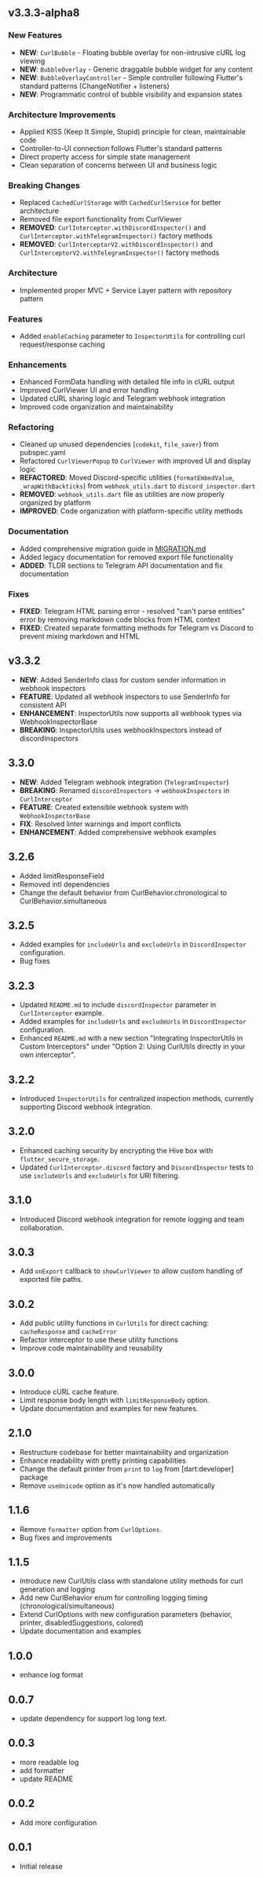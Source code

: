 ## v3.3.3-alpha8

### New Features
- **NEW**: `CurlBubble` - Floating bubble overlay for non-intrusive cURL log viewing
- **NEW**: `BubbleOverlay` - Generic draggable bubble widget for any content
- **NEW**: `BubbleOverlayController` - Simple controller following Flutter's standard patterns (ChangeNotifier + listeners)
- **NEW**: Programmatic control of bubble visibility and expansion states

### Architecture Improvements
- Applied KISS (Keep It Simple, Stupid) principle for clean, maintainable code
- Controller-to-UI connection follows Flutter's standard patterns
- Direct property access for simple state management
- Clean separation of concerns between UI and business logic

### Breaking Changes
- Replaced `CachedCurlStorage` with `CachedCurlService` for better architecture
- Removed file export functionality from CurlViewer
- **REMOVED**: `CurlInterceptor.withDiscordInspector()` and `CurlInterceptor.withTelegramInspector()` factory methods
- **REMOVED**: `CurlInterceptorV2.withDiscordInspector()` and `CurlInterceptorV2.withTelegramInspector()` factory methods

### Architecture
- Implemented proper MVC + Service Layer pattern with repository pattern

### Features
- Added `enableCaching` parameter to `InspectorUtils` for controlling curl request/response caching

### Enhancements
- Enhanced FormData handling with detailed file info in cURL output
- Improved CurlViewer UI and error handling
- Updated cURL sharing logic and Telegram webhook integration
- Improved code organization and maintainability

### Refactoring
- Cleaned up unused dependencies (`codekit`, `file_saver`) from pubspec.yaml
- Refactored `CurlViewerPopup` to `CurlViewer` with improved UI and display logic
- **REFACTORED**: Moved Discord-specific utilities (`formatEmbedValue`, `_wrapWithBackticks`) from `webhook_utils.dart` to `discord_inspector.dart`
- **REMOVED**: `webhook_utils.dart` file as utilities are now properly organized by platform
- **IMPROVED**: Code organization with platform-specific utility methods

### Documentation
- Added comprehensive migration guide in [MIGRATION.md](MIGRATION.md)
- Added legacy documentation for removed export file functionality
- **ADDED**: TLDR sections to Telegram API documentation and fix documentation

### Fixes
- **FIXED**: Telegram HTML parsing error - resolved "can't parse entities" error by removing markdown code blocks from HTML context
- **FIXED**: Created separate formatting methods for Telegram vs Discord to prevent mixing markdown and HTML

## v3.3.2

- **NEW**: Added SenderInfo class for custom sender information in webhook inspectors
- **FEATURE**: Updated all webhook inspectors to use SenderInfo for consistent API
- **ENHANCEMENT**: InspectorUtils now supports all webhook types via WebhookInspectorBase
- **BREAKING**: InspectorUtils uses webhookInspectors instead of discordInspectors

## 3.3.0

- **NEW**: Added Telegram webhook integration (`TelegramInspector`)
- **BREAKING**: Renamed `discordInspectors` → `webhookInspectors` in `CurlInterceptor`
- **FEATURE**: Created extensible webhook system with `WebhookInspectorBase`
- **FIX**: Resolved linter warnings and import conflicts
- **ENHANCEMENT**: Added comprehensive webhook examples

## 3.2.6

- Added limitResponseField
- Removed intl dependencies
- Change the default behavior from CurlBehavior.chronological to CurlBehavior.simultaneous

## 3.2.5

- Added examples for `includeUrls` and `excludeUrls` in `DiscordInspector` configuration.
- Bug fixes

## 3.2.3

- Updated `README.md` to include `discordInspector` parameter in `CurlInterceptor` example.
- Added examples for `includeUrls` and `excludeUrls` in `DiscordInspector` configuration.
- Enhanced `README.md` with a new section "Integrating InspectorUtils in Custom Interceptors" under "Option 2: Using CurlUtils directly in your own interceptor".

## 3.2.2

- Introduced `InspectorUtils` for centralized inspection methods, currently supporting Discord webhook integration.

## 3.2.0

- Enhanced caching security by encrypting the Hive box with `flutter_secure_storage`.
- Updated `CurlInterceptor.discord` factory and `DiscordInspector` tests to use `includeUrls` and `excludeUrls` for URI filtering.

## 3.1.0

- Introduced Discord webhook integration for remote logging and team collaboration.

## 3.0.3

- Add `onExport` callback to `showCurlViewer` to allow custom handling of exported file paths.

## 3.0.2

- Add public utility functions in `CurlUtils` for direct caching: `cacheResponse` and `cacheError`
- Refactor interceptor to use these utility functions
- Improve code maintainability and reusability

## 3.0.0

- Introduce cURL cache feature.
- Limit response body length with `limitResponseBody` option.
- Update documentation and examples for new features.

## 2.1.0

- Restructure codebase for better maintainability and organization
- Enhance readability with pretty printing capabilities
- Change the default printer from `print` to `log` from [dart:developer] package
- Remove `useUnicode` option as it's now handled automatically

## 1.1.6

- Remove `formatter` option from `CurlOptions`.
- Bug fixes and improvements

## 1.1.5

- Introduce new CurlUtils class with standalone utility methods for curl generation and logging
- Add new CurlBehavior enum for controlling logging timing (chronological/simultaneous)
- Extend CurlOptions with new configuration parameters (behavior, printer, disabledSuggestions, colored)
- Update documentation and examples

## 1.0.0

- enhance log format

## 0.0.7

- update dependency for support log long text.

## 0.0.3

- more readable log
- add formatter
- update README

## 0.0.2

- Add more configuration

## 0.0.1

- Initial release
